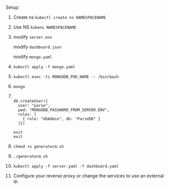 Setup:
1. Create ns `kubectl create ns NAMESPACENAME`
2. Use NS `kubens NAMESPACENAME`
3. modify ```server.env```

   modify ```dashboard.json```
   
   modify ```mongo.yaml```
4. ```kubectl apply -f mongo.yaml```
5. ```kubectl exec -ti MONGODB_POD_NAME -- /bin/bash```
6. ```mongo```
7. ```use ParseDB
   
   db.createUser({
     user: "parse",
     pwd: "MONGODB_PASSWORD_FROM_SERVER.ENV",
     roles: [
       { role: "dbAdmin", db: "ParseDB" }
     ]})

   exit
   exit
   ```
8. ```chmod +x generatecm.sh```
9. ```./generatecm.sh```
10. ```kubectl apply -f server.yaml -f dashboard.yaml```
11. Configure your reverse proxy or change the services to use an external ip.
